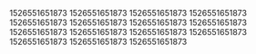 1526551651873
1526551651873
1526551651873
1526551651873
1526551651873
1526551651873
1526551651873
1526551651873
1526551651873
1526551651873
1526551651873
1526551651873
1526551651873
1526551651873
1526551651873